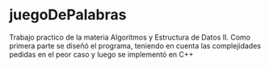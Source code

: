 # juegoDePalabras
Trabajo practico de la materia Algoritmos y Estructura de Datos II. Como primera parte se diseñó el programa, 
teniendo en cuenta las complejidades pedidas en el peor caso y luego se implementó en C++
